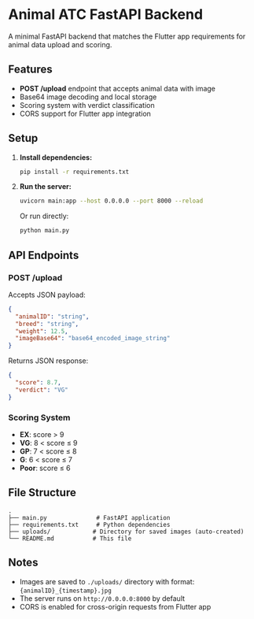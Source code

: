 # Animal ATC FastAPI Backend

A minimal FastAPI backend that matches the Flutter app requirements for animal data upload and scoring.

## Features

- **POST /upload** endpoint that accepts animal data with image
- Base64 image decoding and local storage
- Scoring system with verdict classification
- CORS support for Flutter app integration

## Setup

1. **Install dependencies:**
   ```bash
   pip install -r requirements.txt
   ```

2. **Run the server:**
   ```bash
   uvicorn main:app --host 0.0.0.0 --port 8000 --reload
   ```

   Or run directly:
   ```bash
   python main.py
   ```

## API Endpoints

### POST /upload
Accepts JSON payload:
```json
{
  "animalID": "string",
  "breed": "string", 
  "weight": 12.5,
  "imageBase64": "base64_encoded_image_string"
}
```

Returns JSON response:
```json
{
  "score": 8.7,
  "verdict": "VG"
}
```

### Scoring System
- **EX**: score > 9
- **VG**: 8 < score ≤ 9  
- **GP**: 7 < score ≤ 8
- **G**: 6 < score ≤ 7
- **Poor**: score ≤ 6

## File Structure
```
.
├── main.py              # FastAPI application
├── requirements.txt     # Python dependencies
├── uploads/            # Directory for saved images (auto-created)
└── README.md           # This file
```

## Notes
- Images are saved to `./uploads/` directory with format: `{animalID}_{timestamp}.jpg`
- The server runs on `http://0.0.0.0:8000` by default
- CORS is enabled for cross-origin requests from Flutter app
